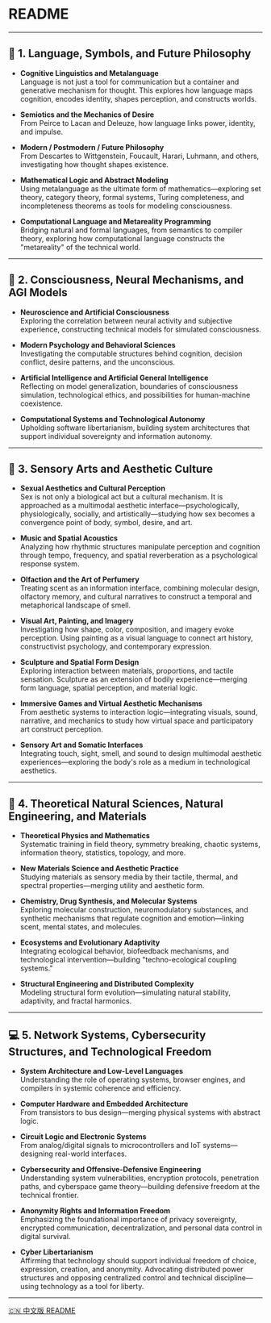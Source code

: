 #  README

---

## 🧠 1. Language, Symbols, and Future Philosophy

- **Cognitive Linguistics and Metalanguage**  
  Language is not just a tool for communication but a container and generative mechanism for thought. This explores how language maps cognition, encodes identity, shapes perception, and constructs worlds.

- **Semiotics and the Mechanics of Desire**  
  From Peirce to Lacan and Deleuze, how language links power, identity, and impulse.

- **Modern / Postmodern / Future Philosophy**  
  From Descartes to Wittgenstein, Foucault, Harari, Luhmann, and others, investigating how thought shapes existence.

- **Mathematical Logic and Abstract Modeling**  
  Using metalanguage as the ultimate form of mathematics—exploring set theory, category theory, formal systems, Turing completeness, and incompleteness theorems as tools for modeling consciousness.

- **Computational Language and Metareality Programming**  
  Bridging natural and formal languages, from semantics to compiler theory, exploring how computational language constructs the "metareality" of the technical world.

---

## 🧬 2. Consciousness, Neural Mechanisms, and AGI Models

- **Neuroscience and Artificial Consciousness**  
  Exploring the correlation between neural activity and subjective experience, constructing technical models for simulated consciousness.

- **Modern Psychology and Behavioral Sciences**  
  Investigating the computable structures behind cognition, decision conflict, desire patterns, and the unconscious.

- **Artificial Intelligence and Artificial General Intelligence**  
  Reflecting on model generalization, boundaries of consciousness simulation, technological ethics, and possibilities for human-machine coexistence.

- **Computational Systems and Technological Autonomy**  
  Upholding software libertarianism, building system architectures that support individual sovereignty and information autonomy.

---

## 🎨 3. Sensory Arts and Aesthetic Culture

- **Sexual Aesthetics and Cultural Perception**  
  Sex is not only a biological act but a cultural mechanism. It is approached as a multimodal aesthetic interface—psychologically, physiologically, socially, and artistically—studying how sex becomes a convergence point of body, symbol, desire, and art.

- **Music and Spatial Acoustics**  
  Analyzing how rhythmic structures manipulate perception and cognition through tempo, frequency, and spatial reverberation as a psychological response system.

- **Olfaction and the Art of Perfumery**  
  Treating scent as an information interface, combining molecular design, olfactory memory, and cultural narratives to construct a temporal and metaphorical landscape of smell.

- **Visual Art, Painting, and Imagery**  
  Investigating how shape, color, composition, and imagery evoke perception. Using painting as a visual language to connect art history, constructivist psychology, and contemporary expression.

- **Sculpture and Spatial Form Design**  
  Exploring interaction between materials, proportions, and tactile sensation. Sculpture as an extension of bodily experience—merging form language, spatial perception, and material logic.

- **Immersive Games and Virtual Aesthetic Mechanisms**  
  From aesthetic systems to interaction logic—integrating visuals, sound, narrative, and mechanics to study how virtual space and participatory art construct perception.

- **Sensory Art and Somatic Interfaces**  
  Integrating touch, sight, smell, and sound to design multimodal aesthetic experiences—exploring the body's role as a medium in technological aesthetics.

---

## 🔬 4. Theoretical Natural Sciences, Natural Engineering, and Materials

- **Theoretical Physics and Mathematics**  
  Systematic training in field theory, symmetry breaking, chaotic systems, information theory, statistics, topology, and more.

- **New Materials Science and Aesthetic Practice**  
  Studying materials as sensory media by their tactile, thermal, and spectral properties—merging utility and aesthetic form.

- **Chemistry, Drug Synthesis, and Molecular Systems**  
  Exploring molecular construction, neuromodulatory substances, and synthetic mechanisms that regulate cognition and emotion—linking scent, mental states, and molecules.

- **Ecosystems and Evolutionary Adaptivity**  
  Integrating ecological behavior, biofeedback mechanisms, and technological intervention—building "techno-ecological coupling systems."

- **Structural Engineering and Distributed Complexity**  
  Modeling structural form evolution—simulating natural stability, adaptivity, and fractal harmonics.

---

## 💻 5. Network Systems, Cybersecurity Structures, and Technological Freedom

- **System Architecture and Low-Level Languages**  
  Understanding the role of operating systems, browser engines, and compilers in systemic coherence and efficiency.

- **Computer Hardware and Embedded Architecture**  
  From transistors to bus design—merging physical systems with abstract logic.

- **Circuit Logic and Electronic Systems**  
  From analog/digital signals to microcontrollers and IoT systems—designing real-world interfaces.

- **Cybersecurity and Offensive-Defensive Engineering**  
  Understanding system vulnerabilities, encryption protocols, penetration paths, and cyberspace game theory—building defensive freedom at the technical frontier.

- **Anonymity Rights and Information Freedom**  
  Emphasizing the foundational importance of privacy sovereignty, encrypted communication, decentralization, and personal data control in digital survival.

- **Cyber Libertarianism**  
  Affirming that technology should support individual freedom of choice, expression, creation, and anonymity. Advocating distributed power structures and opposing centralized control and technical discipline—using technology as a tool for liberty.

---
[🇨🇳 中文版 README](./README.zh-CN.md)
